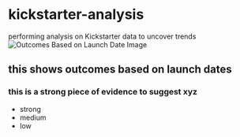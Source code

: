 # kickstarter-analysis
performing analysis on Kickstarter data to uncover trends
![Outcomes Based on Launch Date Image](https://user-images.githubusercontent.com/81929616/115121418-afdc1b00-9f80-11eb-95b7-2f850833c350.png)

## this shows outcomes based on launch dates

### this is a strong piece of evidence to suggest xyz
* strong
* medium
* low
